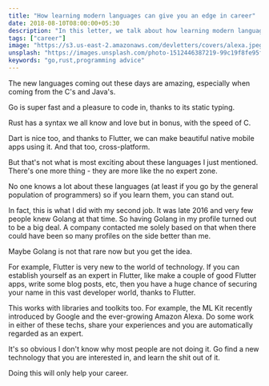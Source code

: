 ```yaml
---
title: "How learning modern languages can give you an edge in career"
date: 2018-08-10T08:00:00+05:30
description: "In this letter, we talk about how learning modern languages like Go, Rust can help boost your career"
tags: ["career"]
image: "https://s3.us-east-2.amazonaws.com/devletters/covers/alexa.jpeg"
unsplash: "https://images.unsplash.com/photo-1512446387219-99c19f8fe95f?ixlib=rb-0.3.5&ixid=eyJhcHBfaWQiOjEyMDd9&s=68d56705b92c9ff7b1c26ea7f62b3442&auto=format&fit=crop&w=1489&q=80"
keywords: "go,rust,programming advice"
---
```


The new languages coming out these days are amazing, especially when coming from the C's and Java's.

Go is super fast and a pleasure to code in, thanks to its static typing.

Rust has a syntax we all know and love but in bonus, with the speed of C.

Dart is nice too, and thanks to Flutter, we can make beautiful native mobile apps using it. And that too, cross-platform.

But that's not what is most exciting about these languages I just mentioned. There's one more thing - they are more like the no expert zone.

No one knows a lot about these languages (at least if you go by the general population of programmers) so if you learn them, you can stand out.

In fact, this is what I did with my second job. It was late 2016 and very few people knew Golang at that time. So having Golang in my profile turned out to be a big deal. A company contacted me solely based on that when there could have been so many profiles on the side better than me.

Maybe Golang is not that rare now but you get the idea.

For example, Flutter is very new to the world of technology. If you can establish yourself as an expert in Flutter, like make a couple of good 
Flutter apps, write some blog posts, etc, then you have a huge chance of securing your name in this vast developer world, thanks to Flutter.

This works with libraries and toolkits too. For example, the ML Kit recently introduced by Google and the ever-growing Amazon Alexa. 
Do some work in either of these techs, share your experiences and you are automatically regarded as an expert.

It's so obvious I don't know why most people are not doing it. Go find a new technology that you are interested in, and learn the shit out of it. 

Doing this will only help your career.
